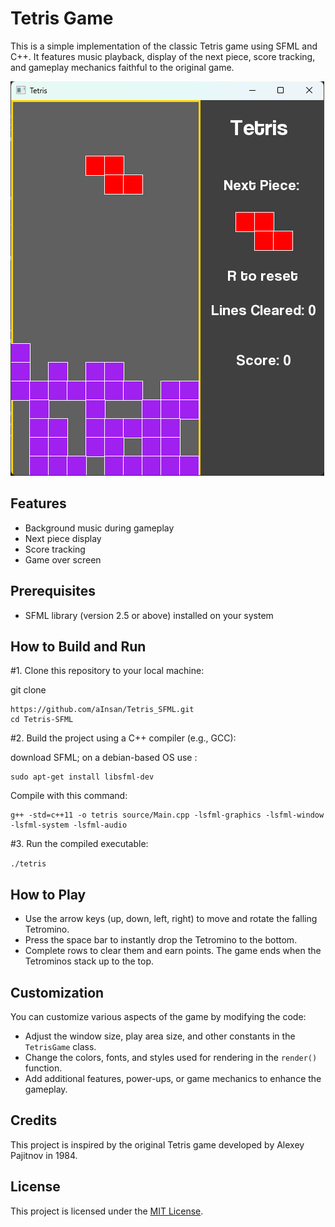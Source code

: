 # Tetris Game

This is a simple implementation of the classic Tetris game using SFML and C++. It features music playback, display of the next piece, score tracking, and gameplay mechanics faithful to the original game.

![Tetris Gameplay](resources/tetris_screenshot.png)

## Features

- Background music during gameplay
- Next piece display
- Score tracking
- Game over screen

## Prerequisites

- SFML library (version 2.5 or above) installed on your system

## How to Build and Run

#1. Clone this repository to your local machine:

git clone 
```
https://github.com/aInsan/Tetris_SFML.git
cd Tetris-SFML
```

#2. Build the project using a C++ compiler (e.g., GCC):

download SFML; on a debian-based OS use :
```
sudo apt-get install libsfml-dev
```
Compile with this command:
```
g++ -std=c++11 -o tetris source/Main.cpp -lsfml-graphics -lsfml-window -lsfml-system -lsfml-audio
```

#3. Run the compiled executable:

`./tetris`

## How to Play

- Use the arrow keys (up, down, left, right) to move and rotate the falling Tetromino.
- Press the space bar to instantly drop the Tetromino to the bottom.
- Complete rows to clear them and earn points. The game ends when the Tetrominos stack up to the top.

## Customization

You can customize various aspects of the game by modifying the code:

- Adjust the window size, play area size, and other constants in the `TetrisGame` class.
- Change the colors, fonts, and styles used for rendering in the `render()` function.
- Add additional features, power-ups, or game mechanics to enhance the gameplay.

## Credits

This project is inspired by the original Tetris game developed by Alexey Pajitnov in 1984.

## License

This project is licensed under the [MIT License](LICENSE).
